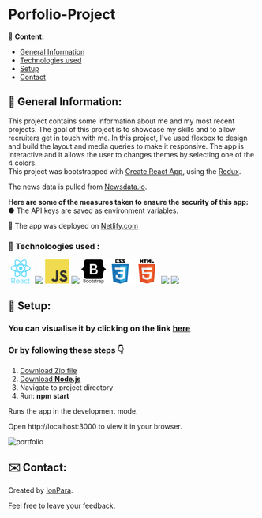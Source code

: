 # Porfolio-Project

📃 **Content:**
- [General Information ](#General-Information)
- [Technologies used](#languages)
- [Setup](#setup)
- [Contact](#contact)

 ## 📑 General Information:
This project contains some information about me and my most recent projects. The goal of this project is to showcase my skills and to allow recruiters get in touch with me. In this project, I've used flexbox to design and build the layout and media queries to make it responsive. The app is interactive and it allows the user to changes themes by selecting one of the 4 colors.<br>
This project was bootstrapped with [Create React App](https://github.com/facebook/create-react-app), using the [Redux](https://redux.js.org/).

The news data is pulled from [Newsdata.io](https://newsdata.io/search-news).

<b>Here are some of the measures taken to ensure the security of this app:</b> <br>
● The API keys are saved as environment variables.</pre> 

:floppy_disk: The app was deployed on [Netlify.com](https://www.netlify.com/)


### 🔣 <a id="languages">Technoloogies used </a>:
<p align="left">
    <img src="https://raw.githubusercontent.com/devicons/devicon/master/icons/react/react-original-wordmark.svg" alt="react" width="50" height="50"/>
    <img src="https://skillicons.dev/icons?i=nodejs&theme=light"/>
    <img src="https://raw.githubusercontent.com/devicons/devicon/master/icons/javascript/javascript-original.svg" alt="javascript" width="50" height="50"/>
    <img src="https://skillicons.dev/icons?i=redux&theme=light"/>
    <img src="https://raw.githubusercontent.com/devicons/devicon/master/icons/bootstrap/bootstrap-plain-wordmark.svg" alt="bootstrap" width="50" height="50"/>
    <img src="https://raw.githubusercontent.com/devicons/devicon/master/icons/css3/css3-original-wordmark.svg" alt="css3" width="50" height="50"/> 
    <img src="https://raw.githubusercontent.com/devicons/devicon/master/icons/html5/html5-original-wordmark.svg" alt="html5" width="50" height="50"/>
    <img src="https://skillicons.dev/icons?i=tailwind&theme=light"/>
    <img src="https://skillicons.dev/icons?i=vscode&theme=light"/>
</p>

## 📘 <a id="setup">Setup</a>:

### You can visualise it by clicking on the link [here](https://ion-para.netlify.app/)

### Or by following these steps :point_down:

1. [Download Zip file](https://github.com/IonPara/portfolio-project/archive/refs/heads/main.zip)
2. [Download **Node.js**](https://nodejs.org/dist/v18.13.0/node-v18.13.0-x64.msi)
3. Navigate to project directory
4. Run: **npm start**


Runs the app in the development mode.

Open http://localhost:3000 to view it in your browser.

![portfolio](https://user-images.githubusercontent.com/84988051/225348586-2bb54f67-658c-4321-8074-3733d50ac30b.png)


## ✉️ <a id="contact">Contact</a>:

Created by [IonPara](https://github.com/IonPara).

Feel free to leave your feedback.
